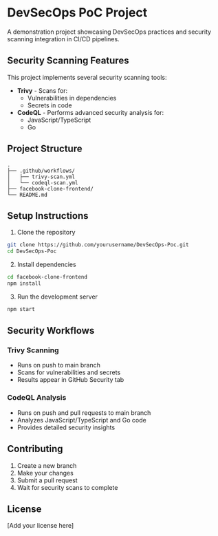# DevSecOps PoC Project

A demonstration project showcasing DevSecOps practices and security scanning integration in CI/CD pipelines.

## Security Scanning Features

This project implements several security scanning tools:

- **Trivy** - Scans for:
  - Vulnerabilities in dependencies
  - Secrets in code
- **CodeQL** - Performs advanced security analysis for:
  - JavaScript/TypeScript
  - Go

## Project Structure

```
.
├── .github/workflows/
│   ├── trivy-scan.yml
│   └── codeql-scan.yml
├── facebook-clone-frontend/
└── README.md
```

## Setup Instructions

1. Clone the repository
```bash
git clone https://github.com/yourusername/DevSecOps-Poc.git
cd DevSecOps-Poc
```

2. Install dependencies
```bash
cd facebook-clone-frontend
npm install
```

3. Run the development server
```bash
npm start
```

## Security Workflows

### Trivy Scanning
- Runs on push to main branch
- Scans for vulnerabilities and secrets
- Results appear in GitHub Security tab

### CodeQL Analysis
- Runs on push and pull requests to main branch
- Analyzes JavaScript/TypeScript and Go code
- Provides detailed security insights

## Contributing

1. Create a new branch
2. Make your changes
3. Submit a pull request
4. Wait for security scans to complete

## License

[Add your license here]
